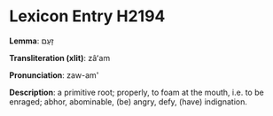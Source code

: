 # Lexicon Entry H2194

**Lemma**: זָעַם

**Transliteration (xlit)**: zâʻam

**Pronunciation**: zaw-am'

**Description**:
a primitive root; properly, to foam at the mouth, i.e. to be enraged; abhor, abominable, (be) angry, defy, (have) indignation.
